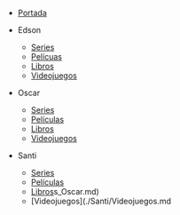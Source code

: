 - [Portada](../README.md)

- Edson
    - [Series](./Edson/Series.md)
    - [Pelícuas](./Edson/Peliculas.md)
    - [Libros](./Edson/Libros.md)
    - [Videojuegos](./Edson/Videojuegos.md)

- Oscar
    - [Series](./Oscar/Series_Oscar.md)
    - [Películas](./Oscar/Peliculas_Oscar.md)
    - [Libros](./Oscar/Libros_Oscar.md)
    - [Videojuegos](./Oscar/Videojuegos.md)

- Santi 
   - [Series](./Santi/Series_Oscar.md)
   - [Películas](./Santi/Peliculas_Oscar.md)
   - [Libros](./Santi/Libro)s_Oscar.md)
   - [Videojuegos](./Santi/Videojuegos.md